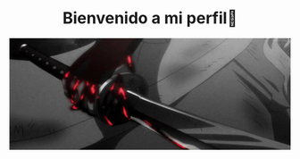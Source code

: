 <div align = "center"> 
<h1 align = "center">Bienvenido a mi perfil👋</h1>

<img src="3cddd65b741761997e9e3caf61be7404.gif" height="200" width="1000">
<!--
**XanKeeTee/XanKeeTee** is a ✨ _special_ ✨ repository because its `README.md` (this file) appears on your GitHub profile.

Here are some ideas to get you started:

- 🔭 I’m currently working on ...
- 🌱 I’m currently learning ...
- 👯 I’m looking to collaborate on ...
- 🤔 I’m looking for help with ...
- 💬 Ask me about ...
- 📫 How to reach me: ...
- 😄 Pronouns: ...
- ⚡ Fun fact: ...
-->
</div>
